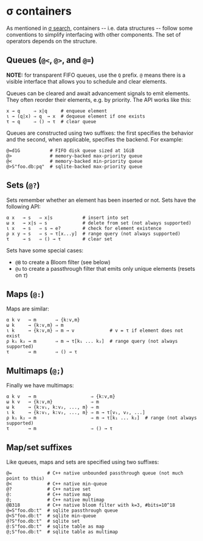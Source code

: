 # σ containers
As mentioned in [σ search](sigma-search.md), containers -- i.e. data structures -- follow some conventions to simplify interfacing with other components. The set of operators depends on the structure.


## Queues (`@<`, `@>`, and `@=`)
**NOTE:** for transparent FIFO queues, use the `Q` prefix. `@` means there is a visible interface that allows you to schedule and clear elements.

Queues can be cleared and await advancement signals to emit elements. They often reorder their elements, e.g. by priority. The API works like this:

```
x → q     ⇒ x|q     # enqueue element
ι → (q|x) ⇒ q  → x  # dequeue element if one exists
τ → q     ⇒ () → τ  # clear queue
```

Queues are constructed using two suffixes: the first specifies the behavior and the second, when applicable, specifies the backend. For example:

```
@=d1G           # FIFO disk queue sized at 1GiB
@>              # memory-backed max-priority queue
@<              # memory-backed min-priority queue
@>S"foo.db:pq"  # sqlite-backed max-priority queue
```


## Sets (`@?`)
Sets remember whether an element has been inserted or not. Sets have the following API:

```
α x   → s   ⇒ x|s           # insert into set
ω x   → x|s ⇒ s             # delete from set (not always supported)
ι x   → s   ⇒ s → e?        # check for element existence
ρ x y → s   ⇒ s → τ[x...y]  # range query (not always supported)
τ     → s   ⇒ () → τ        # clear set
```

Sets have some special cases:

+ `@B` to create a Bloom filter (see below)
+ `@u` to create a passthrough filter that emits only unique elements (resets on _τ_)


## Maps (`@:`)
Maps are similar:

```
α k v   → m       ⇒ {k:v,m}
ω k     → {k:v,m} ⇒ m
ι k     → {k:v,m} ⇒ m → v             # v = τ if element does not exist
ρ k₁ k₂ → m       ⇒ m → τ[k₁ ... k₂]  # range query (not always supported)
τ       → m       ⇒ () → τ
```


## Multimaps (`@;`)
Finally we have multimaps:

```
α k v   → m                    ⇒ {k:v,m}
ω k v   → {k:v,m}              ⇒ m
ω k     → {k:v₁, k:v₂, ..., m} ⇒ m
ι k     → {k:v₁, k:v₂, ..., m} ⇒ m → τ[v₁, v₂, ...]
ρ k₁ k₂ → m                    ⇒ m → τ[k₁ ... k₂]  # range (not always supported)
τ       → m                    ⇒ () → τ
```


## Map/set suffixes
Like queues, maps and sets are specified using two suffixes:

```
@=             # C++ native unbounded passthrough queue (not much point to this)
@<             # C++ native min-queue
@?             # C++ native set
@:             # C++ native map
@;             # C++ native multimap
@B318          # C++ native bloom filter with k=3, #bits=10^18
@=S"foo.db:t"  # sqlite passthrough queue
@<S"foo.db:t"  # sqlite min-queue
@?S"foo.db:t"  # sqlite set
@:S"foo.db:t"  # sqlite table as map
@;S"foo.db:t"  # sqlite table as multimap
```
